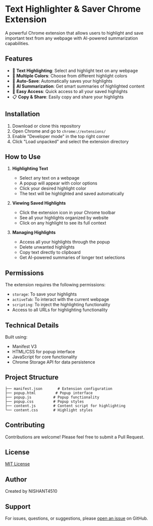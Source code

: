 # Text Highlighter & Saver Chrome Extension

A powerful Chrome extension that allows users to highlight and save important text from any webpage with AI-powered summarization capabilities.

## Features

- 🎨 **Text Highlighting**: Select and highlight text on any webpage
- 🎯 **Multiple Colors**: Choose from different highlight colors
- 💾 **Auto-Save**: Automatically saves your highlights
- 🤖 **AI Summarization**: Get smart summaries of highlighted content
- 📱 **Easy Access**: Quick access to all your saved highlights
- 📋 **Copy & Share**: Easily copy and share your highlights

## Installation

1. Download or clone this repository
2. Open Chrome and go to `chrome://extensions/`
3. Enable "Developer mode" in the top right corner
4. Click "Load unpacked" and select the extension directory

## How to Use

1. **Highlighting Text**
   - Select any text on a webpage
   - A popup will appear with color options
   - Click your desired highlight color
   - The text will be highlighted and saved automatically

2. **Viewing Saved Highlights**
   - Click the extension icon in your Chrome toolbar
   - See all your highlights organized by website
   - Click on any highlight to see its full context

3. **Managing Highlights**
   - Access all your highlights through the popup
   - Delete unwanted highlights
   - Copy text directly to clipboard
   - Get AI-powered summaries of longer text selections

## Permissions

The extension requires the following permissions:
- `storage`: To save your highlights
- `activeTab`: To interact with the current webpage
- `scripting`: To inject the highlighting functionality
- Access to all URLs for highlighting functionality

## Technical Details

Built using:
- Manifest V3
- HTML/CSS for popup interface
- JavaScript for core functionality
- Chrome Storage API for data persistence

## Project Structure

```
├── manifest.json       # Extension configuration
├── popup.html         # Popup interface
├── popup.js          # Popup functionality
├── popup.css         # Popup styles
├── content.js        # Content script for highlighting
└── content.css       # Highlight styles
```

## Contributing

Contributions are welcome! Please feel free to submit a Pull Request.

## License

[MIT License](LICENSE)

## Author

Created by NISHANT4510

## Support

For issues, questions, or suggestions, please [open an issue](https://github.com/NISHANT4510/Chrome-Extension-Text-Highlighter-Saver/issues) on GitHub.

